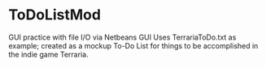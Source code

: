 # ToDoListMod
GUI practice with file I/O via Netbeans GUI  Uses TerrariaToDo.txt as example; created as a mockup To-Do List for things to be accomplished in the indie game Terraria.
